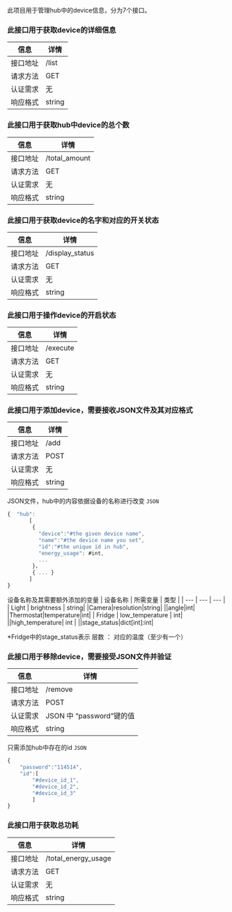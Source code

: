 此项目用于管理hub中的device信息，分为7个接口。
### 此接口用于获取device的详细信息
| 信息 | 详情 |
| --- | --- |
| 接口地址 | /list |
| 请求方法 | GET |
| 认证需求 | 无 |
| 响应格式 | string |

### 此接口用于获取hub中device的总个数
| 信息 | 详情 |
| --- | --- |
| 接口地址 | /total_amount |
| 请求方法 | GET |
| 认证需求 | 无 |
| 响应格式 | string |

### 此接口用于获取device的名字和对应的开关状态
| 信息 | 详情 |
| --- | --- |
| 接口地址 | /display_status |
| 请求方法 | GET |
| 认证需求 | 无 |
| 响应格式 | string |

### 此接口用于操作device的开启状态
| 信息 | 详情 |
| --- | --- |
| 接口地址 | /execute |
| 请求方法 | GET |
| 认证需求 | 无 |
| 响应格式 | string |

### 此接口用于添加device，需要接收JSON文件及其对应格式
| 信息 | 详情 |
| --- | --- |
| 接口地址 | /add |
| 请求方法 | POST |
| 认证需求 | 无 |
| 响应格式 | string |

JSON文件，hub中的内容依据设备的名称进行改变
`JSON`

```js
{  "hub":
       [
        {
          "device":"#the given device name",
          "name":"#the device name you set",
          "id":"#the unique id in hub",
          "energy_usage": #int,
          ...
        }，
        { ... }
       ]
}
```
设备名称及其需要额外添加的变量
| 设备名称 | 所需变量 |  类型 |
| --- | --- | --- |
| Light | brightness | string|
|Camera|resolution|string|
||angle|int|
|Thermostat|temperature|int|
|  Fridge  | low_temperature | int|
||high_temperature| int |
||stage_status|dict[int]:int|

*Fridge中的stage_status表示 层数 ： 对应的温度（至少有一个）



### 此接口用于移除device，需要接受JSON文件并验证
| 信息 | 详情 |
| --- | --- |
| 接口地址 | /remove |
| 请求方法 | POST |
| 认证需求 | JSON 中 “password”键的值 |
| 响应格式 | string |

只需添加hub中存在的id
`JSON`
```js
{
    "password":"114514",
    "id":[
        "#device_id_1",
        "#device_id_2",
        "#device_id_3"
        ]
}
```
### 此接口用于获取总功耗
| 信息 | 详情 |
| --- | --- |
| 接口地址 |  /total_energy_usage|
| 请求方法 | GET |
| 认证需求 | 无 |
| 响应格式 | string |